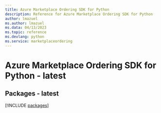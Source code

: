 ```yaml
---
title: Azure Marketplace Ordering SDK for Python
description: Reference for Azure Marketplace Ordering SDK for Python
author: lmazuel
ms.author: lmazuel
ms.data: 04/13/2023
ms.topic: reference
ms.devlang: python
ms.service: marketplaceordering
---
```

# Azure Marketplace Ordering SDK for Python - latest
## Packages - latest
[!INCLUDE [packages](marketplace-ordering-index.md)]
